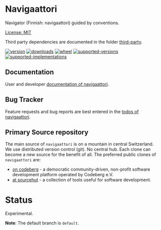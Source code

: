 # Navigaattori

Navigator (Finnish: navigaattori) guided by conventions.

[License: MIT](https://git.sr.ht/~sthagen/navigaattori/tree/default/item/LICENSE)

Third party dependencies are documented in the folder [third-party](third-party/README.md).

[![version](https://img.shields.io/pypi/v/navigaattori.svg?style=flat)](https://pypi.python.org/pypi/navigaattori/)
[![downloads](https://pepy.tech/badge/navigaattori/month)](https://pepy.tech/project/navigaattori)
[![wheel](https://img.shields.io/pypi/wheel/navigaattori.svg?style=flat)](https://pypi.python.org/pypi/navigaattori/)
[![supported-versions](https://img.shields.io/pypi/pyversions/navigaattori.svg?style=flat)](https://pypi.python.org/pypi/navigaattori/)
[![supported-implementations](https://img.shields.io/pypi/implementation/navigaattori.svg?style=flat)](https://pypi.python.org/pypi/navigaattori/)

## Documentation

User and developer [documentation of navigaattori](https://codes.dilettant.life/docs/navigaattori).

## Bug Tracker

Feature requests and bug reports are best entered in the [todos of navigaattori](https://todo.sr.ht/~sthagen/navigaattori).

## Primary Source repository

The main source of `navigaattori` is on a mountain in central Switzerland.
We use distributed version control (git). No central hub. Each clone can become a new source for the benefit of all.
The preferred public clones of `navigaattori` are:

* [on codeberg](https://codeberg.org/sthagen/navigaattori) - a democratic community-driven, non-profit software development platform operated by Codeberg e.V.
* [at sourcehut](https://git.sr.ht/~sthagen/navigaattori) - a collection of tools useful for software development.

# Status

Experimental.

**Note**: The default branch is `default`. 

